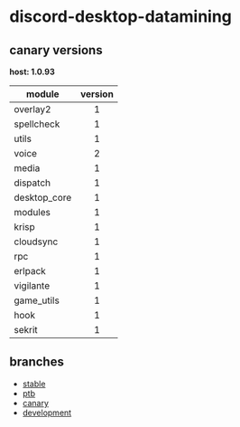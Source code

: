 # discord-desktop-datamining

## canary versions

**host: 1.0.93**

| module | version |
| ------ | :-----: |
| overlay2 | 1 |
| spellcheck | 1 |
| utils | 1 |
| voice | 2 |
| media | 1 |
| dispatch | 1 |
| desktop_core | 1 |
| modules | 1 |
| krisp | 1 |
| cloudsync | 1 |
| rpc | 1 |
| erlpack | 1 |
| vigilante | 1 |
| game_utils | 1 |
| hook | 1 |
| sekrit | 1 |

## branches

- [stable](https://github.com/OpenAsar/discord-desktop-datamining/tree/stable)
- [ptb](https://github.com/OpenAsar/discord-desktop-datamining/tree/ptb)
- [canary](https://github.com/OpenAsar/discord-desktop-datamining/tree/canary)
- [development](https://github.com/OpenAsar/discord-desktop-datamining/tree/development)
